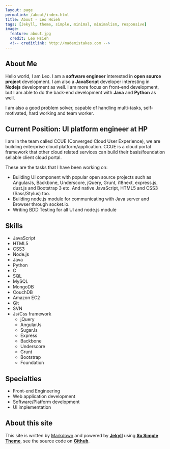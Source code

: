 ```yaml
---
layout: page
permalink: /about/index.html
title: About - Leo Hsieh
tags: [Jekyll, theme, simple, minimal, minimalism, responsive]
image:
  feature: about.jpg
  credit: Leo Hsieh
  <!-- creditlink: http://mademistakes.com -->
---
```


## About Me

Hello world, I am Leo. I am a **software engineer** interested in **open source project** development. I am also a **JavaScript** developer interesting in **Nodejs** development as well. I am more focus on front-end development, but I am able to do the back-end development with **Java** and **Python** as well.

I am also a good problem solver, capable of handling multi-tasks, self-motivated, hard working and team worker.

## Current Position: UI platform engineer at HP

I am in the team called CCUE (Converged Cloud User Experience), we are building enterprise cloud platform/application. CCUE is a cloud portal framework that other cloud related services can build their basis/foundation sellable client cloud portal.

These are the tasks that I have been working on:

* Building UI component with popular open source projects such as AngularJs, Backbone, Underscore, jQuery, Grunt, i18next, express.js, dust.js and Bootstrap 3 etc. And native JavaScript, HTML5 and CSS3 (Sass/Stylus) too.
* Building node.js module for communicating with Java server and Browser through socket.io.
* Writing BDD Testing for all UI and node.js module

## Skills

* JavaScript
* HTML5
* CSS3
* Node.js
* Java
* Python
* C
* SQL
* MySQL
* MongoDB
* CouchDB
* Amazon EC2
* Git
* SVN
* Js/Css framework
  * jQuery
  * AngularJs
  * SugarJs
  * Express
  * Backbone
  * Underscore
  * Grunt
  * Bootstrap
  * Foundation

## Specialties

* Front-end Engineering
* Web application development
* Software/Platform development
* UI implementation

## About this site

This site is written by [Markdown](http://daringfireball.net/projects/markdown/) and powered by [**Jekyll**](http://jekyllrb.com/) using [**So Simple Theme**](https://github.com/mmistakes/so-simple-theme), see the source code on [**Github**](http://github.com/LeoAJ/leoaj.github.com).